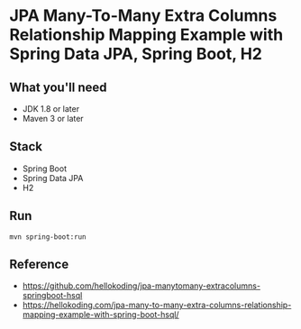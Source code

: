 # JPA Many-To-Many Extra Columns Relationship Mapping Example with Spring Data JPA, Spring Boot, H2

## What you'll need

* JDK 1.8 or later
* Maven 3 or later

## Stack

* Spring Boot
* Spring Data JPA
* H2

## Run

`mvn spring-boot:run`

## Reference

* https://github.com/hellokoding/jpa-manytomany-extracolumns-springboot-hsql
* https://hellokoding.com/jpa-many-to-many-extra-columns-relationship-mapping-example-with-spring-boot-hsql/
